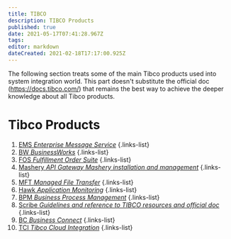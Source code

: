 ```yaml
---
title: TIBCO
description: TIBCO Products
published: true
date: 2021-05-17T07:41:28.967Z
tags: 
editor: markdown
dateCreated: 2021-02-18T17:17:00.925Z
---
```


The following section treats some of the main Tibco products used into system integration world.
This part doesn't substitute the official doc (https://docs.tibco.com/) that remains the best way to achieve the deeper knowledge about all Tibco products.

# Tibco Products

1. [EMS *Enterprise Message Service*](/integration/tibco/ems)
{.links-list}
2. [BW *BusinessWorks*](/integration/tibco/bw)
{.links-list}
3. [FOS *Fulfillment Order Suite*](/integration/tibco/fos)
{.links-list}
4. [Mashery *API Gateway Mashery installation and management*](/integration/tibco/mashery)
{.links-list}
5. [MFT *Managed File Transfer*](/integration/tibco/mft)
{.links-list}
6. [Hawk *Application Monitoring*](/integration/tibco/hawk)
{.links-list}
7. [BPM *Business Process Management*](/integration/tibco/bpm)
{.links-list}
8. [Scribe *Guidelines and reference to TIBCO resources and official doc*](/integration/tibco/scribe)
{.links-list}
9. [BC *Business Connect*](/integration/tibco/bc)
{.links-list}
10. [TCI *Tibco Cloud Integration*](/integration/tibco/tci)
{.links-list}